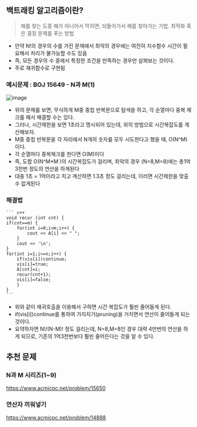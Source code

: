 ## 백트래킹 알고리즘이란?

> 해를 찾는 도중 해가 아니어서 막히면, 되돌아가서 해를 찾아가는 기법.
> 최적화 혹은 결정 문제를 푸는 방법

- 만약 N!의 경우의 수를 가진 문제에서 최악의 경우에는 여전히 지수함수 시간이 필요해서 처리가 불가능할 수도 있음
- 즉, 모든 경우의 수 중에서 특정한 조건을 만족하는 경우만 살펴보는 것이다.
- 주로 재귀함수로 구현됨

### 예시문제 : BOJ 15649 - N과 M(1)

![image](https://github.com/user-attachments/assets/ddca3413-338b-445c-b527-6c4d07f5442f)

- 위의 문제를 보면, 무식하게 M중 중첩 반복문으로 탐색을 하고, 각 순열마다 중복 체크를 해서 해결할 수는 있다.
- 그러나, 시간제한을 보면 1초라고 명시되어 있는데, 위의 방법으로 시간복잡도를 계산해보자.
- M중 중첩 반복문을 각 자리에서 N개의 숫자를 모두 시도한다고 했을 때, O(N^M)이다.
- 각 순열마다 중복체크를 한다면 O(M)이다
- 즉, 도합 O(N^M\*M )의 시간복잡도가 걸리며, 최악의 경우 (N=8,M=8)에는 총1억3천번 정도의 연산을 하게된다
- 대충 1초 = 1억이라고 치고 계산하면 1.3초 정도 걸리는데, 이러면 시간제한을 맞출 수 없게된다

### 해결법

    ``` c++
    void recur (int cnt) {
    if(cnt==m) {
        for(int i=0;i<m;i++) {
            cout << A[i] << " ";
        }
        cout << '\n';
    }
    for(int i=1;i<=n;i++) {
        if(vis[i])continue;
        vis[i]=true;
        A[cnt]=i;
        recur(cnt+1);
        vis[i]=false;
        }
    }
    ```

- 위와 같이 재귀호출을 이용해서 구하면 시간 복잡도가 훨씬 줄어들게 된다.
- if(vis[i])continue를 통하여 가지치기(pruning)을 거치면서 연산이 줄어들게 되는것이다.
- 요약하자면 N!/(N-M)! 정도 걸리는데, N=8,M=8인 경우 대략 4만번의 연산을 하게 되므로, 기존의 1억3천번보다 훨씬 줄어든다는 것을 알 수 있다.

## 추천 문제

### N과 M 시리즈(1~9)

https://www.acmicpc.net/problem/15650

### 연산자 끼워넣기

https://www.acmicpc.net/problem/14888
